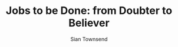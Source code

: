 ---
layout: project
title:  "Jobs to be Done: from Doubter to Believer"
author: "Sian Townsend"
link: "https://vimeo.com/167029277"
img: "doubter-to-believer.jpg"
categories: getting-started
description: "Sian Townsend, Director of Research at Intercom, describes what the Jobs to be Done technique is, how it can be used to design products, and presents case studies to illustrate how JTBD has been applied at Intercom."
type: video
---